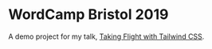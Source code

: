 # WordCamp Bristol 2019

A demo project for my talk, [Taking Flight with Tailwind CSS](https://www.oliverdavies.uk/talks/taking-flight-with-tailwind-css).
